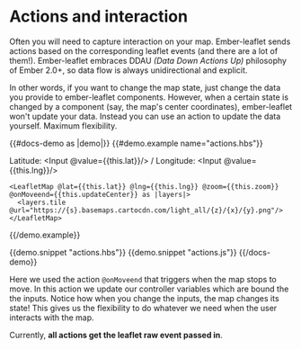 # Actions and interaction

Often you will need to capture interaction on your map. Ember-leaflet sends
actions based on the corresponding leaflet events (and there are a lot of them!). Ember-leaflet
embraces DDAU _(Data Down Actions Up)_ philosophy of Ember 2.0+, so data flow
is always unidirectional and explicit.

In other words, if you want to change the map state, just change the data you provide
to ember-leaflet components. However, when a certain state is changed by a component
(say, the map's center coordinates), ember-leaflet won't update your data. Instead
you can use an action to update the data yourself. Maximum flexibility.

{{#docs-demo as |demo|}}
  {{#demo.example name="actions.hbs"}}
    <p>Latitude: <Input @value={{this.lat}}/> / Longitude: <Input @value={{this.lng}}/></p>

    <LeafletMap @lat={{this.lat}} @lng={{this.lng}} @zoom={{this.zoom}} @onMoveend={{this.updateCenter}} as |layers|>
      <layers.tile @url="https://{s}.basemaps.cartocdn.com/light_all/{z}/{x}/{y}.png"/>
    </LeafletMap>
  {{/demo.example}}

  {{demo.snippet "actions.hbs"}}
  {{demo.snippet "actions.js"}}
{{/docs-demo}}

Here we used the action `@onMoveend` that triggers when the map stops to move.
In this action we update our controller variables which are bound the the inputs. Notice how
when you change the inputs, the map changes its state! This gives us the flexibility to
do whatever we need when the user interacts with the map.

Currently, **all actions get the leaflet raw event passed in**.
